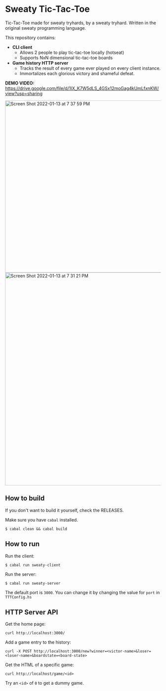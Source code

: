# Sweaty Tic-Tac-Toe


Tic-Tac-Toe made for sweaty tryhards, by a sweaty tryhard. 
Written in the original sweaty programming language.

This repository contains:
- **CLI client**
  - Allows 2 people to play tic-tac-toe locally (hotseat)
  - Supports NxN dimensional tic-tac-toe boards
- **Game history HTTP server**
  - Tracks the result of every game ever played on every client instance.
  - Immortalizes each glorious victory and shameful defeat.

**DEMO VIDEO:** https://drive.google.com/file/d/1IX_K7W5dLS_4GSx12moGag4kUmLfxnKW/view?usp=sharing

<img width="557" alt="Screen Shot 2022-01-13 at 7 37 59 PM" src="https://user-images.githubusercontent.com/43355097/149442178-86f2844a-64ed-479b-92e3-8d7bca536acb.png">

<img width="689" alt="Screen Shot 2022-01-13 at 7 31 21 PM" src="https://user-images.githubusercontent.com/43355097/149441908-6e201476-a40d-4393-89a7-8abf82716bc4.png">

## How to build

If you don't want to build it yourself, check the RELEASES.

Make sure you have `cabal` installed.

```
$ cabal clean && cabal build
```

## How to run

Run the client:

```
$ cabal run sweaty-client
```

Run the server:

```
$ cabal run sweaty-server
```
The default port is `3000`. You can change it by changing the value for `port` in `TTTConfig.hs`


## HTTP Server API

Get the home page:

```
curl http://localhost:3000/
```

Add a game entry to the history:

```
curl -X POST http://localhost:3000/new?winner=<victor-name>&loser=<loser-name>&boardstate=<board-state>
```

Get the HTML of a specific game:

```
curl http://localhost/game/<id>
```

Try an `<id>` of `0` to get a dummy game.
